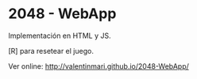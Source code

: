 2048 - WebApp
====
Implementación en HTML y JS.

[R] para resetear el juego.

Ver online: http://valentinmari.github.io/2048-WebApp/
